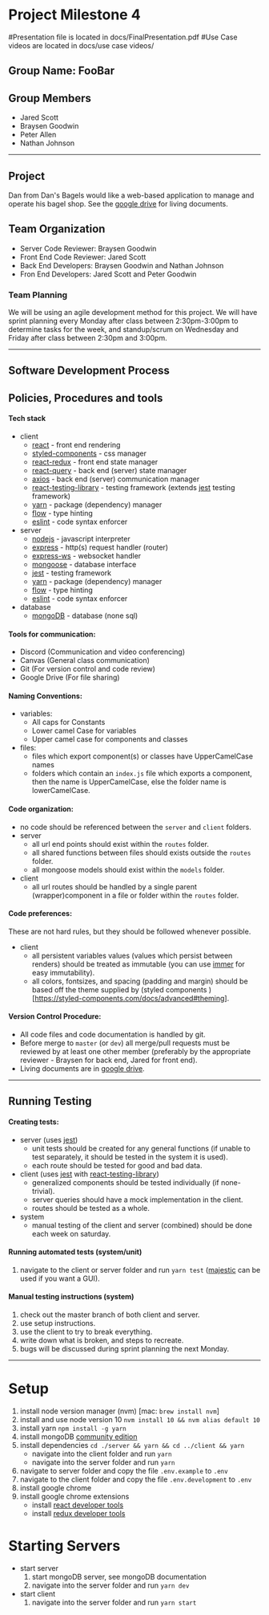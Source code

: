 # Project Milestone 4
#Presentation file is located in docs/FinalPresentation.pdf
#Use Case videos are located in docs/use case videos/
## Group Name: FooBar
## Group Members
  * Jared Scott
  * Braysen Goodwin
  * Peter Allen
  * Nathan Johnson

---
  
## Project
  Dan from Dan's Bagels would like a web-based application to manage and operate his bagel shop. See the [google drive](https://drive.google.com/drive/folders/1U6tCNB-WRtASPWM0pf92Lu5S1zJgnxXI?usp=sharing) for living documents.
 
## Team Organization
   * Server Code Reviewer: Braysen Goodwin 
   * Front End Code Reviewer: Jared Scott
   * Back End Developers: Braysen Goodwin and Nathan Johnson 
   * Fron End Developers: Jared Scott and Peter Goodwin

### Team Planning

We will be using an agile development method for this project. We will have sprint planning every Monday after class between 2:30pm-3:00pm to determine tasks for the week, and standup/scrum on Wednesday and Friday after class between 2:30pm and 3:00pm.

---

## Software Development Process

## Policies, Procedures and tools


#### Tech stack
*  client
   * [react](https://reactjs.org) - front end rendering
   * [styled-components](https://styled-components.com/docs/advanced#theming) - css manager
   * [react-redux](https://www.npmjs.com/package/react-redux) - front end state manager
   * [react-query](https://react-query.tanstack.com) - back end (server) state manager
   * [axios](https://github.com/axios/axios) - back end (server) communication manager
   * [react-testing-library](https://testing-library.com/docs/react-testing-library/intro) - testing framework (extends [jest](https://jestjs.io) testing framework)
   * [yarn](https://www.npmjs.com/package/yarn) - package (dependency) manager
   * [flow](https://flow.org) - type hinting
   * [eslint](https://www.npmjs.com/package/eslint) - code syntax enforcer
* server
   * [nodejs](https://nodejs.org/en/) - javascript interpreter
   * [express](http://expressjs.com) - http(s) request handler (router)
   * [express-ws](https://github.com/HenningM/express-ws) - websocket handler
   * [mongoose](https://mongoosejs.com/docs/index.html) - database interface
   * [jest](https://jestjs.io) - testing framework
   * [yarn](https://www.npmjs.com/package/yarn) - package (dependency) manager
   * [flow](https://flow.org) - type hinting
   * [eslint](https://www.npmjs.com/package/eslint) - code syntax enforcer
* database
   * [mongoDB](https://docs.mongodb.com/manual/) - database (none sql)

#### Tools for communication:  
  * Discord (Communication and video conferencing)  
  * Canvas (General class communication)
  * Git (For version control and code review)
  * Google Drive (For file sharing) 
    
#### Naming Conventions:
  * variables:
    * All caps for Constants 
    * Lower camel Case for variables
    * Upper camel case for components and classes
  * files:
    * files which export component(s) or classes have UpperCamelCase names
    * folders which contain an `index.js` file which exports a component, then the name is UpperCamelCase, else the folder name is lowerCamelCase.

#### Code organization:
  * no code should be referenced between the `server` and `client` folders.
  * server
    * all url end points should exist within the `routes` folder.
    * all shared functions between files should exists outside the `routes` folder.
    * all mongoose models should exist within the `models` folder.
  * client
    * all url routes should be handled by a single parent (wrapper)component in a file or folder within the `routes` folder.

#### Code preferences:
These are not hard rules, but they should be followed whenever possible.
  * client
    * all persistent variables values (values which persist between renders) should be treated as immutable (you can use [immer](https://immerjs.github.io/immer/docs/introduction) for easy immutability).
    * all colors, fontsizes, and spacing (padding and margin) should be based off the theme supplied by (styled components )[https://styled-components.com/docs/advanced#theming].



#### Version Control Procedure:
  * All code files and code documentation is handled by git.
  * Before merge to `master` (or `dev`) all merge/pull requests must be reviewed by at least one other member (preferably by the appropriate reviewer - Braysen for back end, Jared for front end).
  * Living documents are in [google drive](https://drive.google.com/drive/folders/1U6tCNB-WRtASPWM0pf92Lu5S1zJgnxXI?usp=sharing).


---

## Running Testing

#### Creating tests:
  * server (uses [jest](https://jestjs.io))
    * unit tests should be created for any general functions (if unable to test separately, it should be tested in the system it is used).
    * each route should be tested for good and bad data.
  * client (uses [jest](https://jestjs.io) with [react-testing-library](https://testing-library.com/docs/react-testing-library/intro))
    * generalized components should be tested individually (if none-trivial).
    * server queries should have a mock implementation in the client.
    * routes should be tested as a whole.
  * system
    * manual testing of the client and server (combined) should be done each week on saturday.

#### Running automated tests (system/unit)
  1. navigate to the client or server folder and run `yarn test` ([majestic](https://github.com/Raathigesh/majestic) can be used if you want a GUI).

#### Manual testing instructions (system)
  1. check out the master branch of both client and server.
  2. use setup instructions.
  3. use the client to try to break everything.
  4. write down what is broken, and steps to recreate.
  5. bugs will be discussed during sprint planning the next Monday.

---


# Setup
  1. install node version manager (nvm) [mac: `brew install nvm`]
  2. install and use node version 10 `nvm install 10 && nvm alias default 10`
  3. install yarn `npm install -g yarn`
  4. install mongoDB [community edition](https://www.mongodb.com/try/download/community)
  5. install dependencies `cd ./server && yarn && cd ../client && yarn`
      * navigate into the client folder and run `yarn`
      * navigate into the server folder and run `yarn`
  6. navigate to server folder and copy the file `.env.example` to `.env`
  7. navigate to the client folder and copy the file `.env.development` to `.env`
  8. install google chrome
  9. install google chrome extensions
      * install [react developer tools](https://chrome.google.com/webstore/detail/react-developer-tools/fmkadmapgofadopljbjfkapdkoienihi?hl=en)
      * install [redux developer tools](https://chrome.google.com/webstore/detail/redux-devtools/lmhkpmbekcpmknklioeibfkpmmfibljd?hl=en)

# Starting Servers
  * start server
    1. start mongoDB server, see mongoDB documentation
    1. navigate into the server folder and run `yarn dev`
  * start client
    1. navigate into the server folder and run `yarn start`
 

